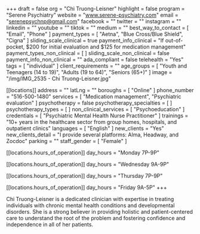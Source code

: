 +++
draft = false
org = "Chi Truong-Leisner"
highlight = false
program = "Serene Psychiatry"
website = "www.serene-psychiatry.com"
email = "serenepsychnp@gmail.com"
facebook = ""
twitter = ""
instagram = ""
linkedin = ""
youtube = ""
tiktok = ""
medium = ""
best_way_to_contact = [ "Email", "Phone" ]
payment_types = [ "Aetna", "Blue Cross/Blue Shield", "Cigna" ]
sliding_scale_clinical = true
payment_info_clinical = "If out-of-pocket, $200 for initial evaluation and $125 for medication management"
payment_types_non_clinical = [ ]
sliding_scale_non_clinical = false
payment_info_non_clinical = ""
ada_compliant = false
telehealth = "Yes"
tags = [ "individual" ]
client_requirements = ""
age_groups = [
  "Youth and Teenagers (14 to 19)",
  "Adults (19 to 64)",
  "Seniors (65+)"
]
image = "/img/IMG_2535 - Chi Truong-Leisner.jpg"

[[locations]]
address = ""
latLng = ""
boroughs = [ "Online" ]
phone_number = "516-500-1480"
services = [ "Medication management", "Psychiatric evaluation" ]
psychotherapy = false
psychotherapy_specialties = [ ]
psychotherapy_types = [ ]
non_clinical_services = [ "Psychoeducation" ]
credentials = [ "Psychiatric Mental Health Nurse Practitioner" ]
trainings = "10+ years in the healthcare sector from group homes, hospitals, and outpatient clinics"
languages = [ "English" ]
new_clients = "Yes"
new_clients_detail = "I provide several platforms: Alma, Headway, and Zocdoc"
parking = ""
staff_gender = [ "Female" ]

  [[locations.hours_of_operation]]
  day_hours = "Monday 7P-9P"

  [[locations.hours_of_operation]]
  day_hours = "Wednesday 9A-9P"

  [[locations.hours_of_operation]]
  day_hours = "Thursday 7P-9P"

  [[locations.hours_of_operation]]
  day_hours = "Friday 9A-5P"
+++

Chi Truong-Leisner is a dedicated clinician with expertise in treating individuals with chronic mental health conditions and developmental disorders. She is a strong believer in providing holistic and patient-centered care to understand the root of the problem and fostering confidence and independence in all of her patients.
